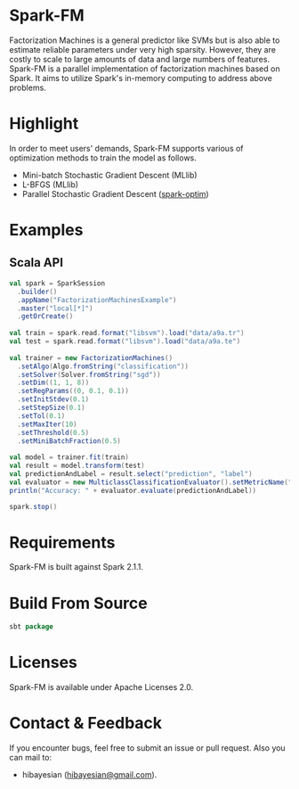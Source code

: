# Spark-FM
Factorization Machines is a general predictor like SVMs but is also able to estimate reliable parameters under very high sparsity. However, they are costly to scale to large amounts of data and large numbers of features. Spark-FM is a parallel implementation of factorization machines based on Spark. It aims to utilize Spark's in-memory computing to address above problems.

# Highlight
In order to meet users' demands, Spark-FM supports various of optimization methods to train the model as follows.
 + Mini-batch Stochastic Gradient Descent (MLlib)
 + L-BFGS (MLlib)
 + Parallel Stochastic Gradient Descent ([spark-optim](https://github.com/hibayesian/spark-optim))


# Examples
## Scala API
```scala
val spark = SparkSession
  .builder()
  .appName("FactorizationMachinesExample")
  .master("local[*]")
  .getOrCreate()
    
val train = spark.read.format("libsvm").load("data/a9a.tr")
val test = spark.read.format("libsvm").load("data/a9a.te")
    
val trainer = new FactorizationMachines()
  .setAlgo(Algo.fromString("classification"))
  .setSolver(Solver.fromString("sgd"))
  .setDim((1, 1, 8))
  .setRegParams((0, 0.1, 0.1))
  .setInitStdev(0.1)
  .setStepSize(0.1)
  .setTol(0.1)
  .setMaxIter(10)
  .setThreshold(0.5)
  .setMiniBatchFraction(0.5)
    
val model = trainer.fit(train)
val result = model.transform(test)
val predictionAndLabel = result.select("prediction", "label")
val evaluator = new MulticlassClassificationEvaluator().setMetricName("accuracy")
println("Accuracy: " + evaluator.evaluate(predictionAndLabel))

spark.stop()
```

# Requirements
Spark-FM is built against Spark 2.1.1.

# Build From Source
```scala
sbt package
```

# Licenses
Spark-FM is available under Apache Licenses 2.0.

# Contact & Feedback
If you encounter bugs, feel free to submit an issue or pull request. Also you can mail to:
+ hibayesian (hibayesian@gmail.com).